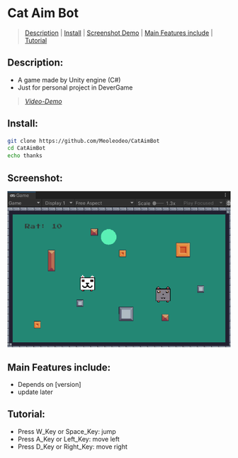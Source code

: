 # Cat Aim Bot
> [Description](#description) | [Install](#install) | [Screenshot Demo](#screenshot) | [Main Features include](#main-features-include) | [Tutorial](#tutorial)
## Description:
- A game made by Unity engine (C#)
- Just for personal project in DeverGame
> [_Video-Demo_](https://youtu.be/RMzKPTu2Nwo)
## Install:
```bash
git clone https://github.com/Meoleodeo/CatAimBot
cd CatAimBot
echo thanks
```
## Screenshot:
![DEMO](./screenshoot/demo.png)
## Main Features include:
- Depends on [version]
- update later
## Tutorial:
- Press W_Key or Space_Key: jump
- Press A_Key or Left_Key: move left
- Press D_Key or Right_Key: move right



